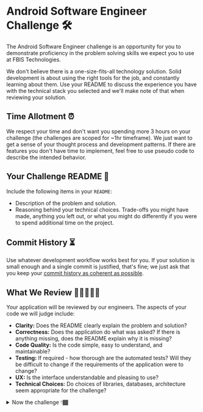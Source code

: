 # Android Software Engineer Challenge 🛠

The Android Software Engineer challenge is an opportunity for you to demonstrate proficiency in the problem solving skills we expect you to use at FBIS Technologies.

We don't believe there is a one-size-fits-all technology solution. Solid development is about using the right tools for the job, and constantly learning about them. Use your README to discuss the experience you have with the technical stack you selected and we'll make note of that when reviewing your solution.


## Time Allotment ⏰

We respect your time and don't want you spending more 3 hours on your challenge (the challenges are scoped for ~1hr timeframe). We just want to get a sense of your thought process and development patterns. If there are features you don't have time to implement, feel free to use pseudo code to describe the intended behavior.


## Your Challenge README 📝

Include the following items in your `README`:

* Description of the problem and solution.
* Reasoning behind your technical choices. Trade-offs you might have made, anything you left out, or what you might do differently if you were to spend additional time on the project.

## Commit History ⏳

Use whatever development workflow works best for you. If your solution is small enough and a single commit is justified, that's fine; we just ask that you keep your [commit history as coherent as possible](https://www.reviewboard.org/docs/codebase/dev/git/clean-commits/).

## What We Review 🕵🏾🕵🏾‍♂️

Your application will be reviewed by our engineers. The aspects of your code we will judge include:

* **Clarity:** Does the README clearly explain the problem and solution?
* **Correctness:** Does the application do what was asked? If there is anything missing, does the README explain why it is missing?
* **Code Quality:** Is the code simple, easy to understand, and maintainable?
* **Testing:** If required - how thorough are the automated tests? Will they be difficult to change if the requirements of the application were to change?
* **UX:** Is the interface understandable and pleasing to use?
* **Technical Choices:** Do choices of libraries, databases, architecture seem appropriate for the challenge?



<details>
 <br>
<summary>Now the challenge 👇🏾</summary>
 
* Show a list of items (yeah, probably you did this dozens of times 😅)
* For each item you must show its avatar (more like a picture representing that item)
* Once an item is clicked it must navigate to a details page
* In the details page: it must show more information of the item

Feel free to use any free and public API i.e [Rick and Morty API](https://rickandmortyapi.com/) or [Pokémon API](https://pokeapi.co/)
 
</details>
